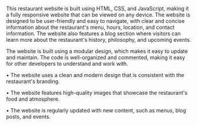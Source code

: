 This restaurant website is built using HTML, CSS, and JavaScript, making it a fully responsive website that can be viewed on any device. The website is designed to be user-friendly and easy to navigate, with clear and concise information about the restaurant's menu, hours, location, and contact information. The website also features a blog section where visitors can learn more about the restaurant's history, philosophy, and upcoming events.

The website is built using a modular design, which makes it easy to update and maintain. The code is well-organized and commented, making it easy for other developers to understand and work with.

•	The website uses a clean and modern design that is consistent with the restaurant's branding.

•	The website features high-quality images that showcase the restaurant's food and atmosphere.

•	The website is regularly updated with new content, such as menus, blog posts, and events.

